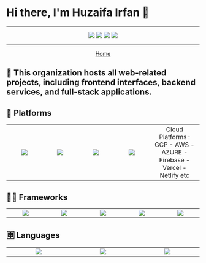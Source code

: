 # Hi there, I'm Huzaifa Irfan 👋

<hr />

<p align="center">
<a href="https://huzaifairfan.com" target="_blank"><img src="https://img.shields.io/badge/-huzaifairfan.com-1aa260?style=flat&logo=Google-Chrome&logoColor=white"/></a>
<a href="https://www.linkedin.com/in/huzaifairfan/" target="_blank"><img src="https://img.shields.io/badge/-Huzaifa%20Irfan-0072b1?style=flat&logo=Linkedin&logoColor=white"/></a>
<a href="https://github.com/HuzaifaIrfan/" target="_blank"><img src="https://img.shields.io/badge/-Huzaifa%20Irfan-4078c0?style=flat&logo=Github&logoColor=white"/></a>
<a href="mailto:contact@huzaifairfan.com" target="_blank"><img src="https://img.shields.io/badge/-contact@huzaifairfan.com-c71610?style=flat&logo=Gmail&logoColor=white"/></a>
</p>

<hr />

<p align="center">
<a href="https://github.com/HuzaifaIrfan" target="_blank">Home</a>
</p>

## 📁 This organization hosts all web-related projects, including frontend interfaces, backend services, and full-stack applications.

## 📱 Platforms

<table>
<tr>
    <td align='center' width="200">
        <img src="https://upload.wikimedia.org/wikipedia/commons/e/e1/Google_Chrome_icon_%28February_2022%29.svg">
    </td>
    <td align='center' width="200">
        <img src="https://upload.wikimedia.org/wikipedia/commons/3/35/Tux.svg">
    </td>
    <td align='center' width="200">
        <img src="https://upload.wikimedia.org/wikipedia/en/f/f4/Docker_logo.svg">
    </td>
    <td align='center' width="200">
        <img src="https://upload.wikimedia.org/wikipedia/commons/3/39/Kubernetes_logo_without_workmark.svg">
    </td>
   <td align='center' width="200">
     Cloud Platforms : GCP - AWS - AZURE - Firebase - Vercel - Netlify etc
    </td>
</tr>
</table>

## 🧑‍💻 Frameworks

<table>
<tr>
    <td align='center' width="200">
        <img src="https://upload.wikimedia.org/wikipedia/commons/1/1a/FastAPI_logo.svg">
    </td>
    <td align='center' width="200">
        <img src="https://upload.wikimedia.org/wikipedia/commons/3/3c/Flask_logo.svg">
    </td>
    <td align='center' width="200">
        <img src="https://upload.wikimedia.org/wikipedia/commons/7/75/Django_logo.svg">
    </td>
    <td align='center' width="200">
        <img src="https://upload.wikimedia.org/wikipedia/commons/3/30/React_Logo_SVG.svg">
    </td>
    <td align='center' width="200">
        <img src="https://upload.wikimedia.org/wikipedia/commons/2/2d/Next.js_wordmark.svg">
    </td>
</tr>
</table>


## 🈸 Languages

<table>
<tr>
    <td align='center' width="200">
        <img src="https://upload.wikimedia.org/wikipedia/commons/c/c3/Python-logo-notext.svg">
    </td>
     <td align='center' width="200">
        <img src="https://upload.wikimedia.org/wikipedia/commons/7/73/Javascript-736400_960_720.png">
    </td>
    <td align='center' width="200">
        <img src="https://upload.wikimedia.org/wikipedia/commons/thumb/f/f5/Typescript.svg/250px-Typescript.svg.png">
    </td>
</tr>
</table>
